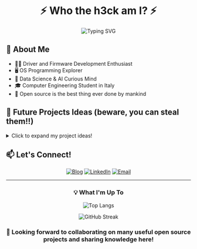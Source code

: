 <div align="center">
  <h1>
    ⚡ Who the h3ck am I? ⚡
  </h1>
  
  ![Typing SVG](https://readme-typing-svg.demolab.com?font=Fira+Code&pause=1000&color=2C68F7&center=true&vCenter=true&random=false&width=435&lines=Hi%2C+I'm+%40Tech-Matt+(Mattia+Rizzo);Hardware+And+Firmware+Engineer;Low-Level+Programming+Enthusiast)
</div>

## 🧬 About Me
- 👨‍💻 Driver and Firmware Development Enthusiast
- 🖥️ OS Programming Explorer
- 🤖 Data Science & AI Curious Mind
- 🎓 Computer Engineering Student in Italy
- 🌟 Open source is the best thing ever done by mankind

## 🔮 Future Projects Ideas (beware, you can steal them!!)
<details>
<summary>Click to expand my project ideas!</summary>

### 📚 Learning Projects
- [📖 PNG Message Encoder](https://jrdngr.github.io/pngme_book/introduction.html)
- [✍️ Text Editor Journey](https://www.flenker.blog/hecto/)

### 🛠️ Development Goals
- 🎨 AI Thumbnail Generator (Rust/Python)
- 🔧 RISC-V CPU Development & Implementation
- 💻 Deep Dive into OS Development (C/C++)
- 🎯 Custom Interpreter/Compiler (Rust/C)
- ⚔️ Todo App: Rust vs C++

</details>

## 📫 Let's Connect!
<div align="center">
  
[![Blog](https://img.shields.io/badge/Blog-Visit%20Now-blue?style=for-the-badge&logo=wordpress)](https://techmatt.bearblog.dev/)
[![LinkedIn](https://img.shields.io/badge/LinkedIn-Connect-blue?style=for-the-badge&logo=linkedin)](https://www.linkedin.com/in/rizzo-mattia/)
[![Email](https://img.shields.io/badge/Email-Contact-red?style=for-the-badge&logo=gmail)](mailto:mattia.rizzo.un@gmail.com)

</div>

---
<div align="center">
  
### 💡 What I'm Up To

![Top Langs](https://github-readme-stats.vercel.app/api/top-langs/?username=Tech-Matt&layout=compact&theme=tokyonight)

![GitHub Streak](https://github-readme-streak-stats.herokuapp.com/?user=Tech-Matt&theme=tokyonight)

</div>

<div align="center">
  
### 🤝 Looking forward to collaborating on many useful open source projects and sharing knowledge here!

</div>

<!-- Last updated: 2024-12-25 -->
